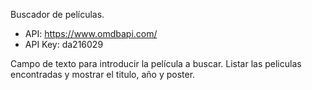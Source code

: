 Buscador de películas.

- API: https://www.omdbapi.com/
- API Key: da216029

Campo de texto para introducir la película a buscar.
Listar las peliculas encontradas y mostrar el titulo, año y poster.
